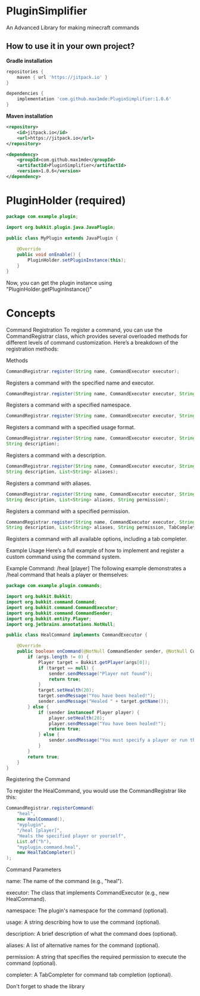# PluginSimplifier

An Advanced Library for making minecraft commands

## How to use it in your own project?

**Gradle installation**

```groovy
repositories {
    maven { url 'https://jitpack.io' }
}

dependencies {
    implementation 'com.github.max1mde:PluginSimplifier:1.0.6'
}
```

**Maven installation**

```xml
<repository>
    <id>jitpack.io</id>
    <url>https://jitpack.io</url>
</repository>

<dependency>
    <groupId>com.github.max1mde</groupId>
    <artifactId>PluginSimplifier</artifactId>
    <version>1.0.6</version>
</dependency>
```

# PluginHolder (required)
```java
package com.example.plugin;

import org.bukkit.plugin.java.JavaPlugin;

public class MyPlugin extends JavaPlugin {
    
    @Override
    public void onEnable() {
        PluginHolder.setPluginInstance(this);
    }
}
```
Now, you can get the plugin instance using "PluginHolder.getPluginInstance()"
# Concepts

Command Registration
To register a command, you can use the CommandRegistrar class, which provides several overloaded methods for different
levels of command customization. Here’s a breakdown of the registration methods:

Methods

```java
CommandRegistrar.register(String name, CommandExecutor executor);
```

Registers a command with the specified name and executor.

```java
CommandRegistrar.register(String name, CommandExecutor executor, String namespace);
```

Registers a command with a specified namespace.

```java
CommandRegistrar.register(String name, CommandExecutor executor, String namespace, String usage);
```

Registers a command with a specified usage format.

```java
CommandRegistrar.register(String name, CommandExecutor executor, String namespace, String usage,
String description);
```

Registers a command with a description.

```java
CommandRegistrar.register(String name, CommandExecutor executor, String namespace, String usage,
String description, List<String> aliases);
```

Registers a command with aliases.

```java
CommandRegistrar.register(String name, CommandExecutor executor, String namespace, String usage,
String description, List<String> aliases, String permission);
```

Registers a command with a specified permission.

```java
CommandRegistrar.register(String name, CommandExecutor executor, String namespace, String usage,
String description, List<String> aliases, String permission, TabCompleter completer);
```

Registers a command with all available options, including a tab completer.

Example Usage
Here’s a full example of how to implement and register a custom command using the command system.

Example Command: /heal [player]
The following example demonstrates a /heal command that heals a player or themselves:

```java
package com.example.plugin.commands;

import org.bukkit.Bukkit;
import org.bukkit.command.Command;
import org.bukkit.command.CommandExecutor;
import org.bukkit.command.CommandSender;
import org.bukkit.entity.Player;
import org.jetbrains.annotations.NotNull;

public class HealCommand implements CommandExecutor {

    @Override
    public boolean onCommand(@NotNull CommandSender sender, @NotNull Command command, @NotNull String label, @NotNull String[] args) {
        if (args.length != 0) {
            Player target = Bukkit.getPlayer(args[0]);
            if (target == null) {
                sender.sendMessage("Player not found");
                return true;
            }
            target.setHealth(20);
            target.sendMessage("You have been healed!");
            sender.sendMessage("Healed " + target.getName());
        } else {
            if (sender instanceof Player player) {
                player.setHealth(20);
                player.sendMessage("You have been healed!");
                return true;
            } else {
                sender.sendMessage("You must specify a player or run this command as a player");
            }
        }
        return true;
    }
}
```

Registering the Command

To register the HealCommand, you would use the CommandRegistrar like this:

```java
CommandRegistrar.registerCommand(
    "heal",
    new HealCommand(),
    "myplugin",
    "/heal [player]",
    "Heals the specified player or yourself",
    List.of("h"),
    "myplugin.command.heal",
    new HealTabCompleter()
);
```

Command Parameters

name: The name of the command (e.g., "heal").

executor: The class that implements CommandExecutor (e.g., new HealCommand).

namespace: The plugin's namespace for the command (optional).

usage: A string describing how to use the command (optional).

description: A brief description of what the command does (optional).

aliases: A list of alternative names for the command (optional).

permission: A string that specifies the required permission to execute the command (optional).

completer: A TabCompleter for command tab completion (optional).

Don't forget to shade the library
